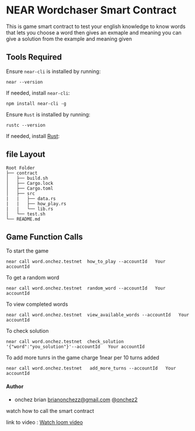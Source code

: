 # NEAR Wordchaser Smart Contract

This is game smart contract to test your english knowledge to know words that lets you choose a word then gives an exmaple and meaning you can give a solution from the example and meaning given

## Tools Required

Ensure `near-cli` is installed by running:

```
near --version
```

If needed, install `near-cli`:

```
npm install near-cli -g
```

Ensure `Rust` is installed by running:

```
rustc --version
```

If needed, install [Rust](https://www.rust-lang.org/tools/install):

## file Layout

```
Root Folder
├── contract
│   ├── build.sh
│   ├── Cargo.lock
│   ├── Cargo.toml
│   ├── src
|   |   ├── data.rs
|   |   ├── how_play.rs
|   |   └── lib.rs
│   └── test.sh
└── README.md

```

## Game Function Calls

To start the game

```
near call word.onchez.testnet  how_to_play --accountId   Your accountId
```

To get a random word

```
near call word.onchez.testnet  random_word --accountId   Your accountId
```

To view completed words

```
near call word.onchez.testnet  view_available_words --accountId   Your accountId
```

To check solution

```
near call word.onchez.testnet  check_solution '{"word":"you_solution"}'--accountId   Your accountId
```

To add more tunrs in the game charge 1near per 10 turns added

```
near call word.onchez.testnet   add_more_turns --accountId   Your accountId
```

#### Author

- onchez brian <brianonchezz@gmail.com> [@onchez2](https://twitter.com/onchez2)

watch how  to call the smart contract


link to video : 
[Watch loom video](https://www.loom.com/share/0daad8d622154d18acf344d89a631b43?sid=12330c27-af54-4a93-b4ac-65677cd656e1)


